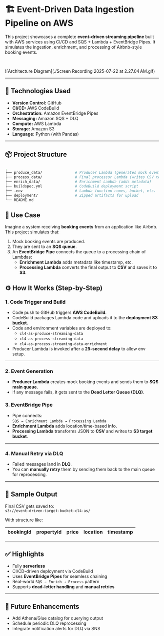 # 🏗️ Event-Driven Data Ingestion Pipeline on AWS

This project showcases a complete **event-driven streaming pipeline** built with AWS services using CI/CD and SQS + Lambda + EventBridge Pipes. It simulates the ingestion, enrichment, and processing of Airbnb-style booking events.

<br>

![Architecture Diagram](./Screen Recording 2025-07-22 at 2.27.04 AM.gif)

---

## 🔧 Technologies Used

- **Version Control:** GitHub
- **CI/CD:** AWS CodeBuild
- **Orchestration:** Amazon EventBridge Pipes
- **Messaging:** Amazon SQS + DLQ
- **Compute:** AWS Lambda
- **Storage:** Amazon S3
- **Language:** Python (with Pandas)

---

## 📦 Project Structure

```bash
.
├── produce_data/               # Producer Lambda (generates mock events)
├── process_data/               # Final processor Lambda (writes CSV to S3)
├── enrich_data/                # Enrichment Lambda (adds metadata)
├── buildspec.yml               # CodeBuild deployment script
├── .env                        # Lambda function names, bucket, etc.
├── deployment/                 # Zipped artifacts for upload
└── README.md
```

## 📌 Use Case

Imagine a system receiving **booking events** from an application like Airbnb. This project simulates that:

1. Mock booking events are produced.
2. They are sent to an **SQS queue**.
3. An **EventBridge Pipe** connects the queue to a processing chain of Lambdas:
   - **Enrichment Lambda** adds metadata like timestamp, etc.
   - **Processing Lambda** converts the final output to **CSV** and saves it to **S3**.

## ⚙️ How It Works (Step-by-Step)

### 1. **Code Trigger and Build**

- Code push to GitHub triggers **AWS CodeBuild**.
- CodeBuild packages Lambda code and uploads it to the **deployment S3 bucket**.
- Code and environment variables are deployed to:
  - `cl4-as-produce-streaming-data`
  - `cl4-as-process-streaming-data`
  - `cl4-as-process-streaming-data-enrichment`
- Producer Lambda is invoked after a **25-second delay** to allow env setup.

---

### 2. **Event Generation**

- **Producer Lambda** creates mock booking events and sends them to **SQS main queue**.
- If any message fails, it gets sent to the **Dead Letter Queue (DLQ)**.

### 3. **EventBridge Pipe**

- Pipe connects:  
  `SQS → Enrichment Lambda → Processing Lambda`
- **Enrichment Lambda** adds location/time-based info.
- **Processing Lambda** transforms JSON to **CSV** and writes to **S3 target bucket**.

---

### 4. **Manual Retry via DLQ**

- Failed messages land in **DLQ**.
- You can **manually retry** them by sending them back to the main queue for reprocessing.

---

## 📁 Sample Output

Final CSV gets saved to:  
`s3://event-driven-target-bucket-cl4-as/`

With structure like:

| bookingId | propertyId | price | location | timestamp |
| --------- | ---------- | ----- | -------- | --------- |

---

## ✅ Highlights

- Fully **serverless**
- CI/CD-driven deployment via CodeBuild
- Uses **EventBridge Pipes** for seamless chaining
- Real-world `SQS → Enrich → Process` pattern
- Supports **dead-letter handling** and **manual retries**

---

## 🧠 Future Enhancements

- Add Athena/Glue catalog for querying output
- Schedule periodic DLQ reprocessing
- Integrate notification alerts for DLQ via SNS

